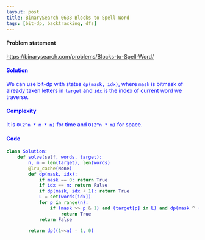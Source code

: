 ```yaml
---
layout: post
title: BinarySearch 0638 Blocks to Spell Word
tags: [bit-dp, backtracking, dfs]
---
```


#### Problem statement

<a href="https://binarysearch.com/problems/Blocks-to-Spell-Word/"> <font color = blue>https://binarysearch.com/problems/Blocks-to-Spell-Word/

#### Solution
We can use bit-dp with states `dp(mask, idx)`, where `mask` is bitmask of already taken letters in `target` and `idx` is the index of current word we traverse.

#### Complexity
It is `O(2^n * m * n)` for time and `O(2^n * m)` for space.

#### Code
```python
class Solution:
    def solve(self, words, target):
        n, m = len(target), len(words)
        @lru_cache(None)
        def dp(mask, idx):
            if mask == 0: return True
            if idx == m: return False
            if dp(mask, idx + 1): return True
            L = set(words[idx])
            for p in range(n):
                if (mask >> p & 1) and (target[p] in L) and dp(mask ^ (1<<p), idx + 1):
                    return True
            return False

        return dp((1<<n) - 1, 0)
```
